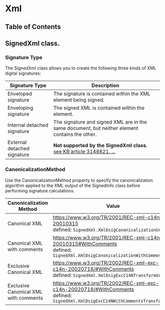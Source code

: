 # Xml


## Table of Contents


## SignedXml class.

### Signature Type

The SignedXml class allows you to create the following three kinds of XML digital signatures:

| Signature Type              | Description                                                                                                            |
|-----------------------------|------------------------------------------------------------------------------------------------------------------------|
| Enveloped signature         | The signature is contained within the XML element being signed.                                                        |
| Enveloping signature        | The signed XML is contained within the <Signature> element.                                                            |
| Internal detached signature | The signature and signed XML are in the same document, but neither element contains the other.                         |
| External detached signature | **Not supported by the SignedXml class.**<br />[see KB article 3148821. ...](https://support.microsoft.com/kb/3148821) |

### CanonicalizationMethod

Use the CanonicalizationMethod property to specify the canonicalization algorithm applied to the XML output of the SignedInfo class before performing signature calculations.

| Canonicalization Method               | Value                                                                                                                               |
|---------------------------------------|-------------------------------------------------------------------------------------------------------------------------------------|
| Canonical XML                         | https://www.w3.org/TR/2001/REC-xml-c14n-20010315<br />defined: `SignedXml.XmlDsigCanonicalizationUrl`                               |
| Canonical XML with comments           | https://www.w3.org/TR/2001/REC-xml-c14n-20010315#WithComments<br />defined: `SignedXml.XmlDsigCanonicalizationWithCommentsUrl`      |
| Exclusive Canonical XML               | https://www.w3.org/TR/2002/REC-xml-exc-c14n-20020718/#WithComments<br />defined: `SignedXml.XmlDsigExcC14NTransformUrl`             |
| Exclusive Canonical XML with comments | https://www.w3.org/TR/2002/REC-xml-exc-c14n-20020718/#WithComments<br />defined: `SignedXml.XmlDsigExcC14NWithCommentsTransformUrl` |

